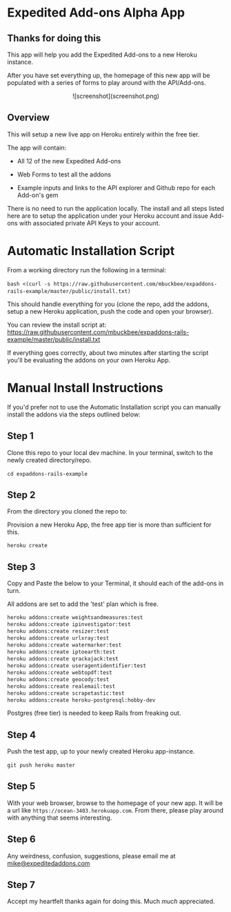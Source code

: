 # Expedited Add-ons Alpha App
## Thanks for doing this

This app will help you add the Expedited Add-ons to a new Heroku instance. 

After you have set everything up, the homepage of this new app will be populated with a series of forms to play around with the API/Add-ons.

<center>
![screenshot](screenshot.png)
</center>


## Overview

This will setup a new live app on Heroku entirely within the free tier. 

The app will contain:

- All 12 of the new Expedited Add-ons

- Web Forms to test all the addons

- Example inputs and links to the API explorer and Github repo for each Add-on's gem

There is no need to run the application locally. The install and all steps listed here are to setup the application under your Heroku account and issue Add-ons with associated private API Keys to your account.


# Automatic Installation Script

From a working directory run the following in a terminal:

`bash <(curl -s https://raw.githubusercontent.com/mbuckbee/expaddons-rails-example/master/public/install.txt)`

This should handle everything for you (clone the repo, add the addons, setup a new Heroku application, push the code and open your browser).

You can review the install script at: https://raw.githubusercontent.com/mbuckbee/expaddons-rails-example/master/public/install.txt

If everything goes correctly, about two minutes after starting the script you'll be evaluating the addons on your own Heroku App.


# Manual Install Instructions

If you'd prefer not to use the Automatic Installation script you can manually install the addons via the steps outlined below:

## Step 1

Clone this repo to your local dev machine. In your terminal, switch to the newly created directory/repo.

`cd expaddons-rails-example`


## Step 2 

From the directory you cloned the repo to:

Provision a new Heroku App, the free app tier is more than sufficient for this.

```
heroku create
```

## Step 3 

Copy and Paste the below to your Terminal, it should each of the add-ons in turn. 

All addons are set to add the 'test' plan which is free. 

```
heroku addons:create weightsandmeasures:test
heroku addons:create ipinvestigator:test
heroku addons:create resizer:test
heroku addons:create urlxray:test
heroku addons:create watermarker:test
heroku addons:create iptoearth:test
heroku addons:create qrackajack:test
heroku addons:create useragentidentifier:test
heroku addons:create webtopdf:test
heroku addons:create geocody:test
heroku addons:create realemail:test
heroku addons:create scrapetastic:test
heroku addons:create heroku-postgresql:hobby-dev
```

Postgres (free tier) is needed to keep Rails from freaking out.

## Step 4

Push the test app, up to your newly created Heroku app-instance.

`git push heroku master`

## Step 5

With your web browser, browse to the homepage of your new app. It will be a url like `https://ocean-3403.herokuapp.com`. From there, please play around with anything that seems interesting. 

## Step 6 

Any weirdness, confusion, suggestions, please email me at mike@expeditedaddons.com

## Step 7

Accept my heartfelt thanks again for doing this. Much *much* appreciated.